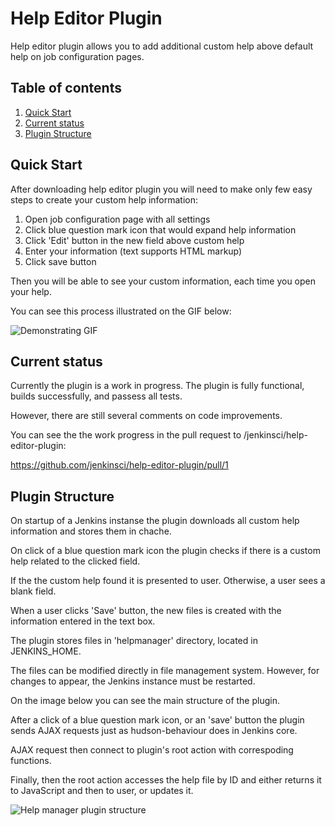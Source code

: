 # Help Editor Plugin

Help editor plugin allows you to add additional custom help above default help on job configuration pages.

## Table of contents
1. [Quick Start](#quick-start)
2. [Current status](#current-status)
3. [Plugin Structure](#plugin-structure)

## Quick Start

After downloading help editor plugin you will need to make only few easy steps to create your custom help information:

1. Open job configuration page with all settings
2. Click blue question mark icon that would expand help information
3. Click 'Edit' button in the new field above custom help
4. Enter your information (text supports HTML markup)
5. Click save button

Then you will be able to see your custom information, each time you open your help.

You can see this process illustrated on the GIF below:

![Demonstrating GIF](https://files.gitter.im/samatdav/DS4T/PluginDemo.gif)

## Current status

Currently the plugin is a work in progress. The plugin is fully functional, builds successfully, and passess all tests. 

However, there are still several comments on code improvements.

You can see the the work progress in the pull request to /jenkinsci/help-editor-plugin:

https://github.com/jenkinsci/help-editor-plugin/pull/1


## Plugin Structure

On startup of a Jenkins instanse the plugin downloads all custom help information and stores them in chache.

On click of a blue question mark icon the plugin checks if there is a custom help related to the clicked field.

If the the custom help found it is presented to user. Otherwise, a user sees a blank field.

When a user clicks 'Save' button, the new files is created with the information entered in the text box.

The plugin stores files in 'helpmanager' directory, located in JENKINS_HOME.

The files can be modified directly in file management system. However, for changes to appear, the Jenkins instance must be restarted.

On the image below you can see the main structure of the plugin.

After a click of a blue question mark icon, or an 'save' button the plugin sends AJAX requests just as hudson-behaviour does in Jenkins core.

AJAX request then connect to plugin's root action with correspoding functions.

Finally, then the root action accesses the help file by ID and either returns it to JavaScript and then to user, or updates it.

![Help manager plugin structure](https://www.gliffy.com/go/publish/image/10922741/L.png)

